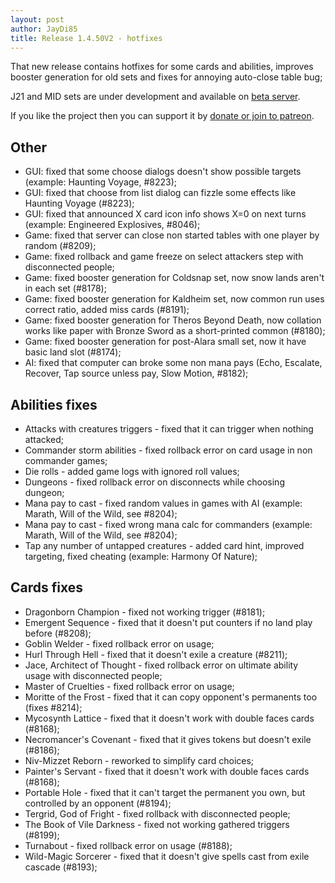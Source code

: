 ```yaml
---
layout: post
author: JayDi85
title: Release 1.4.50V2 - hotfixes
---
```

That new release contains hotfixes for some cards and abilities, 
improves booster generation for old sets and fixes for annoying auto-close table bug;

J21 and MID sets are under development and available on [beta server](https://xmage.today/).

If you like the project then you can support it by [donate or join to patreon](https://xmage.today/#donate).

## Other
* GUI: fixed that some choose dialogs doesn't show possible targets (example: Haunting Voyage, #8223);
* GUI: fixed that choose from list dialog can fizzle some effects like Haunting Voyage (#8223);
* GUI: fixed that announced X card icon info shows X=0 on next turns (example: Engineered Explosives, #8046);
* Game: fixed that server can close non started tables with one player by random (#8209);
* Game: fixed rollback and game freeze on select attackers step with disconnected people;
* Game: fixed booster generation for Coldsnap set, now snow lands aren't in each set (#8178);
* Game: fixed booster generation for Kaldheim set, now common run uses correct ratio, added miss cards (#8191);
* Game: fixed booster generation for Theros Beyond Death, now collation works like paper with Bronze Sword as a short-printed common (#8180);
* Game: fixed booster generation for post-Alara small set, now it have basic land slot (#8174);
* AI: fixed that computer can broke some non mana pays (Echo, Escalate, Recover, Tap source unless pay, Slow Motion, #8182);

## Abilities fixes
* Attacks with creatures triggers - fixed that it can trigger when nothing attacked;
* Commander storm abilities - fixed rollback error on card usage in non commander games;
* Die rolls - added game logs with ignored roll values;
* Dungeons - fixed rollback error on disconnects while choosing dungeon;
* Mana pay to cast - fixed random values in games with AI (example: Marath, Will of the Wild, see #8204);
* Mana pay to cast - fixed wrong mana calc for commanders (example: Marath, Will of the Wild, see #8204);
* Tap any number of untapped creatures - added card hint, improved targeting, fixed cheating (example: Harmony Of Nature);

## Cards fixes
* Dragonborn Champion - fixed not working trigger (#8181);
* Emergent Sequence - fixed that it doesn't put counters if no land play before (#8208);
* Goblin Welder - fixed rollback error on usage;
* Hurl Through Hell - fixed that it doesn't exile a creature (#8211);
* Jace, Architect of Thought - fixed rollback error on ultimate ability usage with disconnected people;
* Master of Cruelties - fixed rollback error on usage;
* Moritte of the Frost - fixed that it can copy opponent's permanents too (fixes #8214);
* Mycosynth Lattice - fixed that it doesn't work with double faces cards (#8168);
* Necromancer's Covenant - fixed that it gives tokens but doesn't exile (#8186);
* Niv-Mizzet Reborn - reworked to simplify card choices;
* Painter's Servant - fixed that it doesn't work with double faces cards (#8168);
* Portable Hole - fixed that it can't target the permanent you own, but controlled by an opponent (#8194);
* Tergrid, God of Fright - fixed rollback with disconnected people;
* The Book of Vile Darkness - fixed not working gathered triggers (#8199);
* Turnabout - fixed rollback error on usage (#8188);
* Wild-Magic Sorcerer - fixed that it doesn't give spells cast from exile cascade (#8193);
